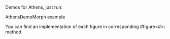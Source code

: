 Demos for Athens, just run:   AthensDemoMorph exampleYou can find an implementation of each figure incorresponding #figure<#>: method